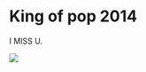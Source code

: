 # King of pop 2014

I MISS U.

![][image-1]

[image-1]:	https://farm3.staticflickr.com/2672/3710428663_d4618a894f_b.jpg